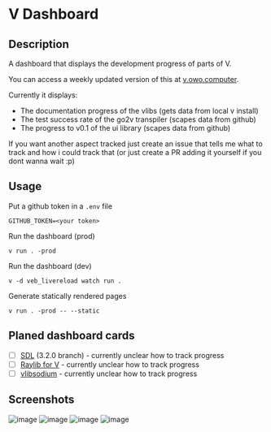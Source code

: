 # V Dashboard

## Description
A dashboard that displays the development progress of parts of V.  
  
You can access a weekly updated version of this at [v.owo.computer](https://v.owo.computer/).  
  
Currently it displays:
- The documentation progress of the vlibs (gets data from local v install)
- The test success rate of the go2v transpiler (scapes data from github)
- The progress to v0.1 of the ui library (scapes data from github)

If you want another aspect tracked just create an issue that tells me what to track and how i could track that (or just create a PR adding it yourself if you dont wanna wait :p) 

## Usage
Put a github token in a `.env` file
```
GITHUB_TOKEN=<your token>
```

Run the dashboard (prod)
```
v run . -prod
```

Run the dashboard (dev)
```
v -d veb_livereload watch run .
```

Generate statically rendered pages
```
v run . -prod -- --static
```

## Planed dashboard cards
- [ ] [SDL](https://github.com/vlang/sdl) (3.2.0 branch) - currently unclear how to track progress
- [ ] [Raylib for V](https://github.com/vlang/raylib) - currently unclear how to track progress
- [ ] [vlibsodium](https://github.com/vlang/libsodium) - currently unclear how to track progress

## Screenshots
![image](https://github.com/user-attachments/assets/dd30a2f9-f860-4793-adef-0a14914e5e69)
![image](https://github.com/user-attachments/assets/b3d3ab4c-3bca-4626-bb12-8d18a681c1ad)
![image](https://github.com/user-attachments/assets/602abafa-7eb6-4d75-a233-b9a25e1a46f2)
![image](https://github.com/user-attachments/assets/6f4fe8aa-5a98-4121-a188-56de07b62976)

